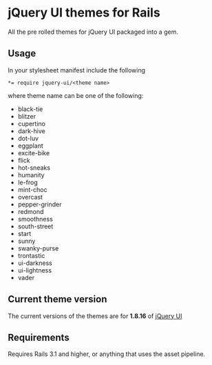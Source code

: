 jQuery UI themes for Rails
==========================

All the pre rolled themes for jQuery UI packaged into a gem.

Usage
-----

In your stylesheet manifest include the following

`*= require jquery-ui/<theme name>`

where theme name can be one of the following:

* black-tie
* blitzer
* cupertino
* dark-hive
* dot-luv
* eggplant
* excite-bike
* flick
* hot-sneaks
* humanity
* le-frog
* mint-choc
* overcast
* pepper-grinder
* redmond
* smoothness
* south-street
* start
* sunny
* swanky-purse
* trontastic
* ui-darkness
* ui-lightness
* vader

Current theme version
---------------------

The current versions of the themes are for **1.8.16** of [jQuery UI](http://jqueryui.com/ "jQuery UI")

Requirements
------------

Requires Rails 3.1 and higher, or anything that uses the asset pipeline.
